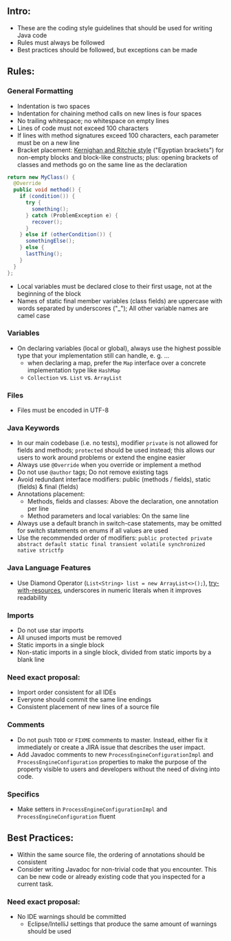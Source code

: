 ## Intro:

* These are the coding style guidelines that should be used for writing Java code
* Rules must always be followed
* Best practices should be followed, but exceptions can be made

## Rules:

### General Formatting

* Indentation is two spaces
* Indentation for chaining method calls on new lines is four spaces
* No trailing whitespace; no whitespace on empty lines
* Lines of code must not exceed 100 characters
* If lines with method signatures exceed 100 characters, each parameter must be on a new line
* Bracket placement: [Kernighan and Ritchie style](https://en.wikipedia.org/wiki/Indentation_style#K&R_style) ("Egyptian brackets") for non-empty blocks and block-like constructs; plus: opening brackets of classes and methods go on the same line as the declaration
```java
return new MyClass() {
  @Override
  public void method() {
    if (condition()) {
      try {
        something();
      } catch (ProblemException e) {
        recover();
      }
    } else if (otherCondition()) {
      somethingElse();
    } else {
      lastThing();
    }
  }
};
```
* Local variables must be declared close to their first usage, not at the beginning of the block
* Names of static final member variables (class fields) are uppercase with words separated by underscores ("_"); All other variable names are camel case

### Variables
* On declaring variables (local or global), always use the highest possible type that your implementation still can handle, e. g. ... 
  * when declaring a map, prefer the `Map` interface over a concrete implementation type like `HashMap`
  * `Collection` vs. `List` vs. `ArrayList`

### Files

* Files must be encoded in UTF-8

### Java Keywords

* In our main codebase (i.e. no tests), modifier `private` is not allowed for fields and methods; `protected` should be used instead; this allows our users to work around problems or extend the engine easier
* Always use `@Override` when you override or implement a method
* Do not use `@author` tags; Do not remove existing tags
* Avoid redundant interface modifiers: public (methods / fields), static (fields) & final (fields)
* Annotations placement:
  * Methods, fields and classes: Above the declaration, one annotation per line
  * Method parameters and local variables: On the same line
* Always use a default branch in switch-case statements, may be omitted for switch statements on enums if all values are used
* Use the recommended order of modifiers: `public protected private abstract default static final transient volatile synchronized native strictfp`

### Java Language Features

* Use Diamond Operator (`List<String> list = new ArrayList<>();`), [try-with-resources](https://docs.oracle.com/javase/tutorial/essential/exceptions/tryResourceClose.html), underscores in numeric literals when it improves readability

### Imports

* Do not use star imports
* All unused imports must be removed
* Static imports in a single block
* Non-static imports in a single block, divided from static imports by a blank line

### Need exact proposal:

* Import order consistent for all IDEs
* Everyone should commit the same line endings
* Consistent placement of new lines of a source file

### Comments

* Do not push `TODO` or `FIXME` comments to master. Instead, either fix it immediately or create a JIRA issue that describes the user impact.
* Add Javadoc comments to new `ProcessEngineConfigurationImpl` and `ProcessEngineConfiguration` properties to make the purpose of the property visible to users and developers without the need of diving into code.

### Specifics

* Make setters in `ProcessEngineConfigurationImpl` and `ProcessEngineConfiguration` fluent

## Best Practices:

* Within the same source file, the ordering of annotations should be consistent
* Consider writing Javadoc for non-trivial code that you encounter. This can be new code or already existing code that you inspected for a current task.

### Need exact proposal:

* No IDE warnings should be committed
  * Eclipse/IntelliJ settings that produce the same amount of warnings should be used
